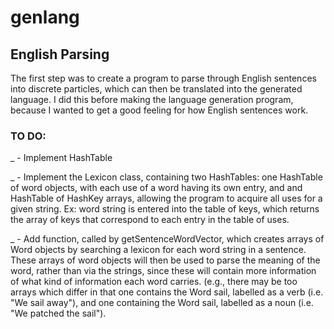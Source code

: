# genlang

## English Parsing

The first step was to create a program to parse through English sentences into discrete particles, which can then be translated into the generated language. I did this before making the language generation program, because I wanted to get a good feeling for how English sentences work.

### TO DO:

_ - Implement HashTable

_ - Implement the Lexicon class, containing two HashTables: one HashTable of word objects, with each use of a word having its own entry, and and HashTable of HashKey arrays, allowing the program to acquire all uses for a given string. Ex: word string is entered into the table of keys, which returns the array of keys that correspond to each entry in the table of uses.

_ - Add function, called by getSentenceWordVector, which creates arrays of Word objects by searching a lexicon for each word string in a sentence. These arrays of word objects will then be used to parse the meaning of the word, rather than via the strings, since these will contain more information of what kind of information each word carries. (e.g., there may be too arrays which differ in that one contains the Word sail, labelled as a verb (i.e. "We sail away"), and one containing the Word sail, labelled as a noun (i.e. "We patched the sail").
